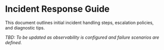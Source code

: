 # Incident Response Guide

This document outlines initial incident handling steps, escalation policies, and diagnostic tips.

_TBD: To be updated as observability is configured and failure scenarios are defined._
